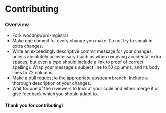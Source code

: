 # Contributing

### Overview

* Fork woodnsword-registrar
* Make one commit for every change you make. Do not try to sneak in
  extra changes.
* Write an exceedingly descriptive commit message for your changes,
  unless absolutely unnecessary (such as when removing accidental extra
  spaces, but even a typo should include a link to proof of correct
  spelling). Wrap your message's subject line to 50 columns, and its
  body lines to 72 columns.
* Make a pull request to the appropriate upstream branch. Include a
  thorough description of your changes.
* Wait for one of the reviewers to look at your code and either merge it
  or give feedback which you should adapt to.


#### Thank you for contributing!
